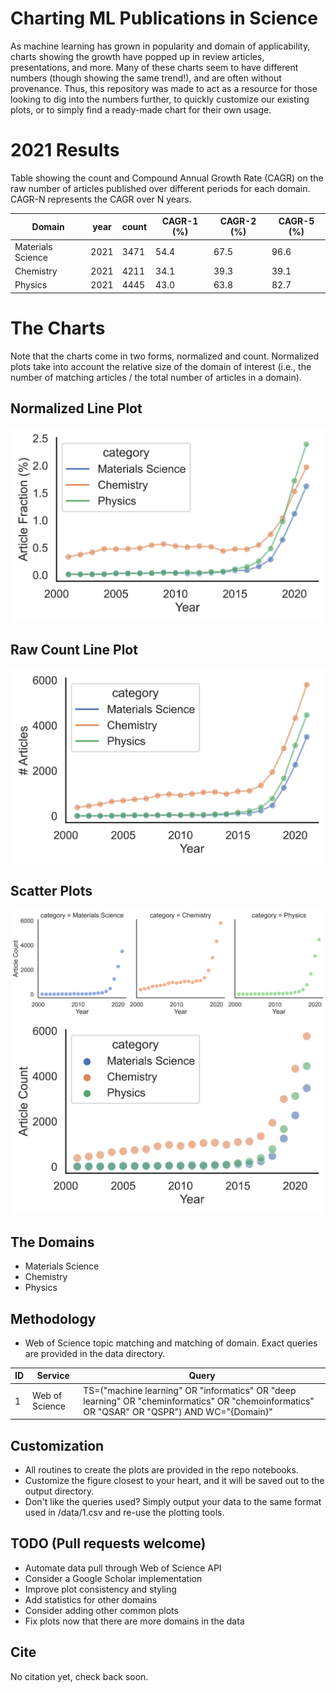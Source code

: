 # Charting ML Publications in Science

As machine learning has grown in popularity and domain of applicability, charts showing the growth have popped up in review articles, presentations, and more.
Many of these charts seem to have different numbers (though showing the same trend!), and are often without provenance. Thus, this repository was made to act as a resource for those looking to dig into the numbers further, to quickly customize our existing plots, or to simply find a ready-made chart for their own usage. 

# 2021 Results
Table showing the count and Compound Annual Growth Rate (CAGR) on the raw number of articles published over different periods for each domain. CAGR-N represents the CAGR over N years. 

| Domain            | year | count | CAGR-1 (%) | CAGR-2 (%) | CAGR-5 (%) |
|-------------------|------|-------|------------|------------|------------|
| Materials Science | 2021 | 3471  | 54.4       | 67.5       | 96.6       |
| Chemistry         | 2021 | 4211  | 34.1       | 39.3       | 39.1       |
| Physics           | 2021 | 4445  | 43.0       | 63.8       | 82.7       |

# The Charts
Note that the charts come in two forms, normalized and count. Normalized plots take into account the relative size of the domain of interest (i.e., the number of matching articles / the total number of articles in a domain).

## Normalized Line Plot
![All domain overlay line](./output/1-all-line-norm.png)

## Raw Count Line Plot
![All domain overlay line](./output/1-all-line.png)


## Scatter Plots
![All domain grid scatter](./output/1-grid.png)
![All domain overlay scatter](./output/1-all-scatter.png)



## The Domains
* Materials Science
* Chemistry
* Physics


## Methodology
* Web of Science topic matching and matching of domain. Exact queries are provided in the data directory.

| ID      | Service |Query |
| ----------- |----| ----------- |
| 1           |Web of Science| TS=("machine learning" OR "informatics" OR "deep learning" OR "cheminformatics" OR "chemoinformatics" OR "QSAR" OR "QSPR") AND WC="{Domain}"  |


## Customization
* All routines to create the plots are provided in the repo notebooks. 
* Customize the figure closest to your heart, and it will be saved out to the output directory.
* Don't like the queries used? Simply output your data to the same format used in /data/1.csv and re-use the plotting tools.

## TODO (Pull requests welcome)
* Automate data pull through Web of Science API
* Consider a Google Scholar implementation
* Improve plot consistency and styling
* Add statistics for other domains
* Consider adding other common plots
* Fix plots now that there are more domains in the data

## Cite
No citation yet, check back soon.
